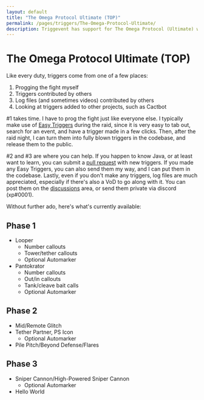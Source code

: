 ```yaml
---
layout: default
title: "The Omega Protocol Ultimate (TOP)"
permalink: /pages/triggers/The-Omega-Protocol-Ultimate/
description: Triggevent has support for The Omega Protocol (Ultimate) with Triggers and Automarks
---
```


# The Omega Protocol Ultimate (TOP)

Like every duty, triggers come from one of a few places:
1. Progging the fight myself
2. Triggers contributed by others
3. Log files (and sometimes videos) contributed by others
4. Looking at triggers added to other projects, such as Cactbot

#1 takes time. I have to prog the fight just like everyone else. I typically make use of
[Easy Triggers](/pages/tutorials/Easy-Triggers.md) during the raid, since it is very easy to
tab out, search for an event, and have a trigger made in a few clicks. Then, after the raid
night, I can turn them into fully blown triggers in the codebase, and release them to the public.

#2 and #3 are where you can help. If you happen to know Java, or at least want to learn, you can
submit a [pull request](https://github.com/xpdota/event-trigger/pulls) with new triggers. If you
made any Easy Triggers, you can also send them my way, and I can put them in the codebase. Lastly,
even if you don't make any triggers, log files are much appreciated, especially if there's also
a VoD to go along with it. You can post them on the 
[discussions](https://github.com/xpdota/event-trigger/discussions) area, or send them private
via discord (xp#0001).


Without further ado, here's what's currently available:

## Phase 1

- Looper
  - Number callouts
  - Tower/tether callouts
  - Optional Automarker
- Pantokrator
  - Number callouts
  - Out/in callouts
  - Tank/cleave bait calls
  - Optional Automarker

## Phase 2

- Mid/Remote Glitch
- Tether Partner, PS Icon
  - Optional Automarker
- Pile Pitch/Beyond Defense/Flares

## Phase 3

- Sniper Cannon/High-Powered Sniper Cannon
  - Optional Automarker
- Hello World